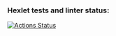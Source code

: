 ### Hexlet tests and linter status:
[![Actions Status](https://github.com/Lunasta1/frontend-project-44/actions/workflows/hexlet-check.yml/badge.svg)](https://github.com/Lunasta1/frontend-project-44/actions)